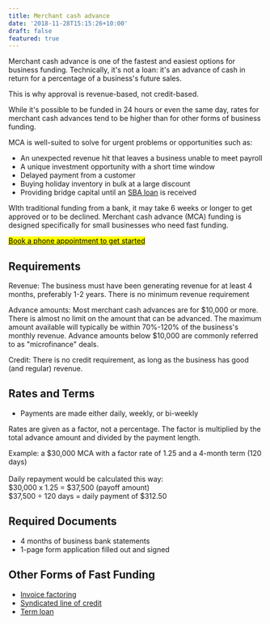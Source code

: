 ```yaml
---
title: Merchant cash advance
date: '2018-11-28T15:15:26+10:00'
draft: false
featured: true
---
```

Merchant cash advance is one of the fastest and easiest options for business funding. Technically, it's not a loan: it's an advance of cash in return for a percentage of a business's future sales. 

This is why approval is revenue-based, not credit-based.

While it's possible to be funded in 24 hours or even the same day, rates for merchant cash advances tend to be higher than for other forms of business funding. 

MCA is well-suited to solve for urgent problems or opportunities such as: 

* An unexpected revenue hit that leaves a business unable to meet payroll
* A unique investment opportunity with a short time window
* Delayed payment from a customer
* Buying holiday inventory in bulk at a large discount
* Providing bridge capital until an [SBA loan](/sba-loan/) is received

WIth traditional funding from a bank, it may take 6 weeks or longer to get approved or to be declined. Merchant cash advance (MCA) funding is designed specifically for small businesses who need fast funding. 

<!-- Calendly link widget begin -->

<link href="https://assets.calendly.com/assets/external/widget.css" rel="stylesheet">
<script src="https://assets.calendly.com/assets/external/widget.js" type="text/javascript"></script>
<a href="" onclick="Calendly.initPopupWidget({url: 'https://calendly.com/spearfish/consultation'});return false;"><mark>	Book a phone appointment to get started</mark></a>
<!-- Calendly link widget end -->

## Requirements

Revenue: The business must have been generating revenue for at least 4 months, preferably 1-2 years. There is no minimum revenue requirement

Advance amounts: Most merchant cash advances are for $10,000 or more. There is almost no limit on the amount that can be advanced. The maximum amount available will typically be within 70%-120% of the business's monthly revenue. Advance amounts below $10,000 are commonly referred to as "microfinance" deals. 

Credit: There is no credit requirement, as long as the business has good (and regular) revenue.

## Rates and Terms

* Payments are made either daily, weekly, or bi-weekly

Rates are given as a factor, not a percentage. The factor is multiplied by the total advance amount and divided by the payment length.

Example: a $30,000 MCA with a factor rate of 1.25 and a 4-month term (120 days)\
\
Daily repayment would be calculated this way: \
$30,000 x 1.25 = $37,500 (payoff amount)\
$37,500 ÷ 120 days = daily payment of $312.50

## Required Documents

* 4 months of business bank statements
* 1-page form application filled out and signed

## Other Forms of Fast Funding

* [Invoice factoring](/services/invoice-factoring/)
* [Syndicated line of credit](/services/sloc/) 
* [Term loan](/services/term-loans/)
